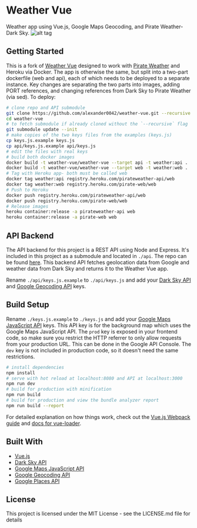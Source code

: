 ﻿# Weather Vue
Weather app using Vue.js, Google Maps Geocoding, and Pirate Weather-Dark Sky.
![alt tag](https://raw.githubusercontent.com/krestaino/weather-vue/master/static/images/og.jpg)

## Getting Started
This is a fork of [Weather Vue](https://github.com/krestaino/weather-vue) designed to work with [Pirate Weather](https://pirateweather.net) and Heroku via Docker. The app is otherwise the same, but split into a two-part dockerfile (web and api), each of which needs to be deployed to a separate instance. Key changes are separating the two parts into images, adding PORT references, and changing references from Dark Sky to Pirate Weather (via sed). To deploy:
``` bash
# clone repo and API submodule
git clone https://github.com/alexander0042/weather-vue.git --recursive
cd weather-vue
# to fetch submodule if already cloned without the `--recursive` flag
git submodule update --init
# make copies of the two keys files from the examples (keys.js)
cp keys.js.example keys.js
cp api/keys.js.example api/keys.js
# edit the files with real keys 
# build both docker images
docker build -t weather-vue/weather-vue --target api -t weather:api .
docker build -t weather-vue/weather-vue --target web -t weather:web .
# Tag with Heroku app- both must be called web
docker tag weather:api registry.heroku.com/pirateweather-api/web
docker tag weather:web registry.heroku.com/pirate-web/web
# Push to Heroku
docker push registry.heroku.com/pirateweather-api/web
docker push registry.heroku.com/pirate-web/web
# Release images
heroku container:release -a pirateweather-api web
heroku container:release -a pirate-web web
```

## API Backend
The API backend for this project is a REST API using Node and Express. It's included in this project as a submodule and located in `./api`. The repo can be found [here](https://github.com/krestaino/weather-api). This backend API fetches geolocation data from Google and weather data from Dark Sky and returns it to the Weather Vue app.

Rename `./api/keys.js.example` to `./api/keys.js` and add your [Dark Sky API](https://darksky.net/dev/) and [Google Geocoding API](https://developers.google.com/maps/documentation/geocoding/get-api-key) keys.  

## Build Setup
Rename `./keys.js.example` to `./keys.js` and add your [Google Maps JavaScript API](https://developers.google.com/maps/documentation/javascript/get-api-key) keys. This API key is for the background map which uses the Google Maps JavaScript API. The `prod` key is exposed in your frontend code, so make sure you restrict the HTTP referrer to only allow requests from your production URL. This can be done in the Google API Console. The `dev` key is not included in production code, so it doesn't need the same restrictions.
``` bash
# install dependencies
npm install
# serve with hot reload at localhost:8080 and API at localhost:3000
npm run dev
# build for production with minification
npm run build
# build for production and view the bundle analyzer report
npm run build --report
```
For detailed explanation on how things work, check out the [Vue.js Webpack guide](http://vuejs-templates.github.io/webpack/) and [docs for vue-loader](http://vuejs.github.io/vue-loader).

## Built With
* [Vue.js](https://vuejs.org/)
* [Dark Sky API](https://darksky.net/dev/)
* [Google Maps JavaScript API](https://developers.google.com/maps/documentation/javascript/get-api-key)
* [Google Geocoding API](https://developers.google.com/maps/documentation/geocoding/get-api-key)
* [Google Places API](https://developers.google.com/places/web-service/autocomplete)

## License 
This project is licensed under the MIT License - see the LICENSE.md file for details